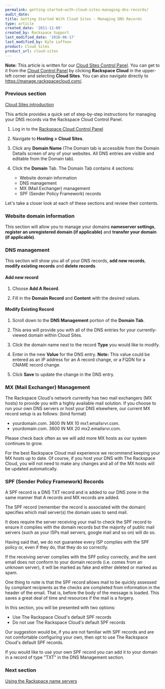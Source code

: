 ```yaml
---
permalink: getting-started-with-cloud-sites-managing-dns-records/
audit_date:
title: Getting Started With Cloud Sites - Managing DNS Records
type: article
created_date: '2011-11-09'
created_by: Rackspace Support
last_modified_date: '2016-06-17'
last_modified_by: Kyle Laffoon
product: Cloud Sites
product_url: cloud-sites
---
```


**Note:** This article is written for our [Cloud Sites Control Panel](https://manage.rackspacecloud.com/). You can get to it from the [Cloud Control Panel](https://mycloud.rackspace.com) by clicking **Rackspace Cloud** in the upper-left corner and selecting **Cloud Sites**. You can also navigate directly to <https://manage.rackspacecloud.com/>.

### Previous section

[Cloud Sites introduction](/how-to/cloud-sites)

This article provides a quick set of step-by-step instructions for
managing your DNS records via the Rackspace Cloud Control Panel.

1. Log in to the [Rackspace Cloud Control Panel](http://manage.rackspacecloud.com)
2. Navigate to **Hosting > Cloud Sites**.
3. Click any **Domain Name** (The Domain tab is accessible from the
    Domain Details screen of any of your websites. All DNS entries are
    visible and editable from the Domain tab).
4. Click the **Domain** Tab.
    The Domain Tab contains 4 sections:

    - Website domain information
    - DNS management
    - MX (Mail Exchanger) management
    - SPF (Sender Policy Framework) records

Let's take a closer look at each of these sections and review their
contents.

### Website domain information

This section will allow you to manage your domains **nameserver
settings**, **register an unregistered domain (if applicable)** and
**transfer your domain (if applicable)**.

### DNS management

This section will show you all of your DNS records, **add new records**,
**modify existing records** and **delete records**.

#### Add new record

1. Choose **Add A Record**.

2. Fill in the **Domain Record** and **Content** with the desired values.

#### Modify Existing Record

1. Scroll down to the **DNS Management** portion of the **Domain Tab**.

2. This area will provide you with all of the DNS entries for your
    currently-viewed domain within Cloud Sites.

3. Click the domain name next to the record **Type** you would like
    to modify.

4. Enter in the new **Value** for the DNS entry.
     **Note:** This value could be entered as an IP address for an A record change, or a FQDN for a CNAME record change.

5. Click **Save** to update the change in the DNS entry.

### MX (Mail Exchanger) Management

The Rackspace Cloud's network currently has two mail exchangers (MX
hosts) to provide you with a highly available mail solution. If you
choose to run your own DNS servers or host your DNS elsewhere, our
current MX record setup is as follows: (bind format)

-   yourdomain.com. 3600 IN MX 10 mx1.emailsrvr.com.
-   yourdomain.com. 3600 IN MX 20 mx2.emailsrvr.com.

Please check back often as we will add more MX hosts as our system
continues to grow.

For the best Rackspace Cloud mail experience we recommend keeping your
MX hosts up to date. Of course, if you host your DNS with The Rackspace
Cloud, you will not need to make any changes and all of the MX hosts
will be updated automatically.

### SPF (Sender Policy Framework) Records

A SPF record is a DNS TXT record and is added to our DNS zone in the
same manner that A records and MX records are added.

The SPF record (remember the record is associated with the domain)
specifies which mail server(s) the domain uses to send mail.

It does require the server receiving your mail to check the SPF record
to ensure it complies with the domain records but the majority of public
mail servers (such as your ISPs mail servers, google mail and so on)
will do so.

Having said that, we do not guarantee every ISP complies with the SPF
policy or, even if they do, that they do so correctly.

If the receiving server complies with the SPF policy correctly, and the
sent email does not conform to your domain records (i.e. comes from an
unknown server), it will be marked as fake and either deleted or marked
as spam.

One thing to note is that the SPF record allows mail to be quickly
assessed by compliant recipients as the checks are completed from
information in the header of the email. That is, before the body of the
message is loaded. This saves a great deal of time and resources if the
mail is a forgery.

In this section, you will be presented with two options:

 - Use The Rackspace Cloud's default SPF records
 - Do not use The Rackspace Cloud's default SPF records

Our suggestion would be, if you are not familiar with SPF records and
are not comfortable configuring your own, then opt to use The Rackspace
Cloud's default SPF records.

If you would like to use your own SPF record you can add it to your
domain in a record of type "TXT" in the DNS Management section.

### Next section

[Using the Rackspace name servers](/how-to/getting-started-with-cloud-sites-rackspace-nameservers-and-creating-custom-nameservers)
